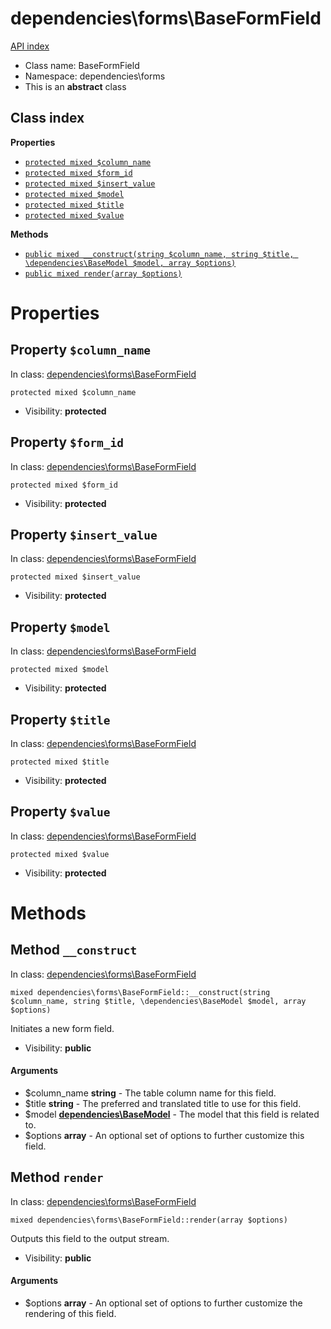 # dependencies\forms\BaseFormField
[API index](../../API-index.md)






* Class name: BaseFormField
* Namespace: dependencies\forms
* This is an **abstract** class




## Class index

**Properties**
* [`protected mixed $column_name`](#property-column_name)
* [`protected mixed $form_id`](#property-form_id)
* [`protected mixed $insert_value`](#property-insert_value)
* [`protected mixed $model`](#property-model)
* [`protected mixed $title`](#property-title)
* [`protected mixed $value`](#property-value)

**Methods**
* [`public mixed __construct(string $column_name, string $title, \dependencies\BaseModel $model, array $options)`](#method-__construct)
* [`public mixed render(array $options)`](#method-render)







# Properties


## Property `$column_name`
In class: [dependencies\forms\BaseFormField](#top)

```
protected mixed $column_name
```





* Visibility: **protected**


## Property `$form_id`
In class: [dependencies\forms\BaseFormField](#top)

```
protected mixed $form_id
```





* Visibility: **protected**


## Property `$insert_value`
In class: [dependencies\forms\BaseFormField](#top)

```
protected mixed $insert_value
```





* Visibility: **protected**


## Property `$model`
In class: [dependencies\forms\BaseFormField](#top)

```
protected mixed $model
```





* Visibility: **protected**


## Property `$title`
In class: [dependencies\forms\BaseFormField](#top)

```
protected mixed $title
```





* Visibility: **protected**


## Property `$value`
In class: [dependencies\forms\BaseFormField](#top)

```
protected mixed $value
```





* Visibility: **protected**


# Methods


## Method `__construct`
In class: [dependencies\forms\BaseFormField](#top)

```
mixed dependencies\forms\BaseFormField::__construct(string $column_name, string $title, \dependencies\BaseModel $model, array $options)
```

Initiates a new form field.



* Visibility: **public**

#### Arguments

* $column_name **string** - The table column name for this field.
* $title **string** - The preferred and translated title to use for this field.
* $model **[dependencies\BaseModel](../../dependencies/BaseModel.md)** - The model that this field is related to.
* $options **array** - An optional set of options to further customize this field.






## Method `render`
In class: [dependencies\forms\BaseFormField](#top)

```
mixed dependencies\forms\BaseFormField::render(array $options)
```

Outputs this field to the output stream.



* Visibility: **public**

#### Arguments

* $options **array** - An optional set of options to further customize the rendering of this field.






